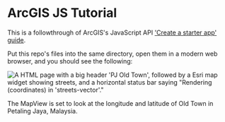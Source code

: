# ArcGIS JS Tutorial

This is a followthrough of ArcGIS's JavaScript API ['Create a starter app' guide](https://developers.arcgis.com/javascript/latest/guide/create-a-starter-app/).

Put this repo's files into the same directory, open them in a modern web
browser, and you should see the following:

![A HTML page with a big header 'PJ Old Town', followed by a
Esri map widget showing streets, and a horizontal status bar
saying "Rendering (coordinates) in 'streets-vector'."](screenshot.jpg)

The MapView is set to look at the longitude and latitude of Old Town in
Petaling Jaya, Malaysia.
